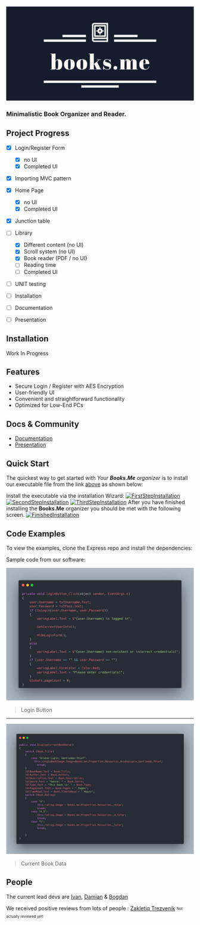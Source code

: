 [![Books.Me Logo](https://raw.githubusercontent.com/Books-me/Books.me/bb926bac2b7ff48923621a69c1f006c4b9206aa1/Images/linkedin_banner_image_1.png)]()

  ### Minimalistic Book Organizer and Reader.
  
  ## Project Progress
- [x] Login/Register Form
  - [x] no UI
  - [x] Completed UI
- [x] Importing MVC pattern
- [x] Home Page
  - [x] no UI
  - [x] Completed UI
- [x] Junction table
- [ ] Library
  - [x] Different content (no UI)
  - [x] Scroll system (no UI)
  - [x] Book reader (PDF / no UI)
  - [ ] Reading time
  - [ ] Completed UI
 - [ ] UNIT testing
- [ ] Installation
- [ ] Documentation
- [ ] Presentation


## Installation

Work In Progress

## Features

  * Secure Login / Register with AES Encryption
  * User-friendly UI
  * Convenient and straightforward functionality
  * Optimized for Low-End PCs
  

## Docs & Community

  * [Documentation]()
  * [Presentation]()


## Quick Start

  The quickest way to get started with *Your **Books.Me** organizer* is to install our executable file from the link [above]() as shown below:

  Install the executable via the installation Wizard:
[![FirstStepInstallation]()](www.example.com)
[![SecondStepInstallation]()](www.example.com)
[![ThirdStepInstallation]()](www.example.com)
 After you have finished installing the **Books.Me** organizer you should be met with the following screen.
[![FinishedInstallation]()](www.example.com)



## Code Examples

  To view the examples, clone the Express repo and install the dependencies:

Sample code from our software:

[![btnLoginCarbon](https://raw.githubusercontent.com/Books-me/Books.me/master/Images/btnLoginCarbon.png)](https://raw.githubusercontent.com/Books-me/Books.me/master/Images/btnLoginCarbon.png)
> Login Button
----
[![btnLoginCarbon](https://github.com/Books-me/Books.me/blob/master/Images/currentBookData.png)](https://github.com/Books-me/Books.me/blob/master/Images/currentBookData.png)
> Current Book Data

## People

The current lead devs are [Ivan](https://github.com/ValWalker0304), [Damian](https://github.com/Azgorn) & [Bogdan](https://github.com/b0nk0)

We received positive reviews from lots of people : [Zakletiq Trezvenik](https://raw.githubusercontent.com/Books-me/Books.me/master/Images/Za%20tova%20books%20me.png)
<sub><sup>Not actually reviewed yet!</sup></sub>
